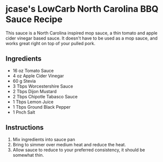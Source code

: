 # jcase's LowCarb North Carolina BBQ Sauce Recipe

This sauce is a North Carolina inspired mop sauce, a thin tomato and
apple cider vinegar based sauce. It doesn't have to be used as a mop
sauce, and works great right on top of your pulled pork.

## Ingredients

-   16 oz Tomato Sauce
-   4 oz Apple Cider Vinegar
-   60 g Stevia
-   3 Tbps Worcestershire Sauce
-   2 Tbps Dijon Mustard
-   2 Tbps Chipotle Tabasco Sauce
-   1 Tbps Lemon Juice
-   1 Tbps Ground Black Pepper
-   1 Pnch Salt

## Instructions

1.  Mix ingredients into sauce pan
2.  Bring to simmer over medium heat and reduce the heat.
3.  Allow sauce to reduce to your preferred consistency, it should be
    somewhat thin.
